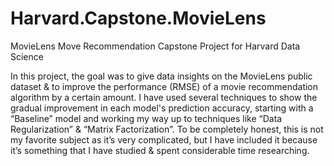 # Harvard.Capstone.MovieLens
MovieLens Move Recommendation Capstone Project for Harvard Data Science

In this project, the goal was to give data insights on the MovieLens public dataset & to improve the performance (RMSE) of a movie recommendation algorithm by a certain amount. I have used several techniques to show the gradual improvement in each model's prediction accuracy, starting with a “Baseline” model and working my way up to techniques like “Data Regularization” & “Matrix Factorization”. To be completely honest, this is not my favorite subject as it’s very complicated, but I have included it because it’s something that I have studied & spent considerable time researching.
